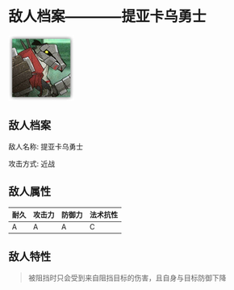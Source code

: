 # 敌人档案————提亚卡乌勇士

![提亚卡乌勇士](./eneIcons/提亚卡乌勇士.png)

## 敌人档案

敌人名称: 提亚卡乌勇士

攻击方式: 近战

## 敌人属性

| 耐久      | 攻击力  | 防御力 | 法术抗性 |
|---------|------|-----|------|
| A | A | A | C |

## 敌人特性
> 被阻挡时只会受到来自阻挡目标的伤害，且自身与目标防御下降
